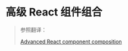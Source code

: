 # 高级 React 组件组合

> 参照翻译：
>
> [Advanced React component composition](https://frontendmastery.com/posts/advanced-react-component-composition-guide/)